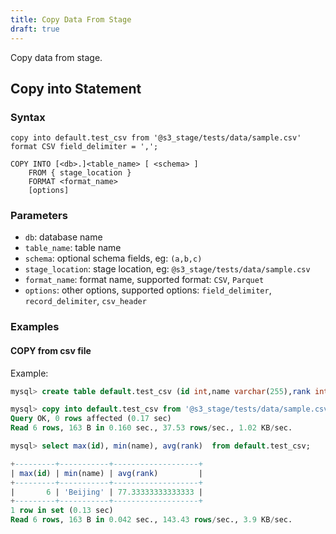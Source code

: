 ```yaml
---
title: Copy Data From Stage
draft: true
---
```


Copy data from stage.

## Copy into Statement
### Syntax

```
copy into default.test_csv from '@s3_stage/tests/data/sample.csv' format CSV field_delimiter = ',';

COPY INTO [<db>.]<table_name> [ <schema> ]
    FROM { stage_location }
    FORMAT <format_name>
    [options]
```

### Parameters

  * `db`: database name
  * `table_name`: table name
  * `schema`: optional schema fields, eg:  `(a,b,c)`
  * `stage_location`: stage location, eg:  `@s3_stage/tests/data/sample.csv`
  * `format_name`: format name, supported format:  `CSV`, `Parquet`
  * `options`: other options, supported options:  `field_delimiter`, `record_delimiter`, `csv_header`


### Examples

#### COPY from csv file

Example:
```sql
mysql> create table default.test_csv (id int,name varchar(255),rank int);

mysql> copy into default.test_csv from '@s3_stage/tests/data/sample.csv' format CSV field_delimiter = ',';
Query OK, 0 rows affected (0.17 sec)
Read 6 rows, 163 B in 0.160 sec., 37.53 rows/sec., 1.02 KB/sec.

mysql> select max(id), min(name), avg(rank)  from default.test_csv;

+---------+-----------+-------------------+
| max(id) | min(name) | avg(rank)         |
+---------+-----------+-------------------+
|       6 | 'Beijing' | 77.33333333333333 |
+---------+-----------+-------------------+
1 row in set (0.13 sec)
Read 6 rows, 163 B in 0.042 sec., 143.43 rows/sec., 3.9 KB/sec.
```
